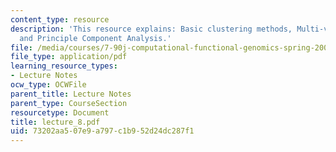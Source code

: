 ```yaml
---
content_type: resource
description: 'This resource explains: Basic clustering methods, Multi-variate gaussians,
  and Principle Component Analysis.'
file: /media/courses/7-90j-computational-functional-genomics-spring-2005/73202aa507e9a797c1b952d24dc287f1_lecture_8.pdf
file_type: application/pdf
learning_resource_types:
- Lecture Notes
ocw_type: OCWFile
parent_title: Lecture Notes
parent_type: CourseSection
resourcetype: Document
title: lecture_8.pdf
uid: 73202aa5-07e9-a797-c1b9-52d24dc287f1
---
```

